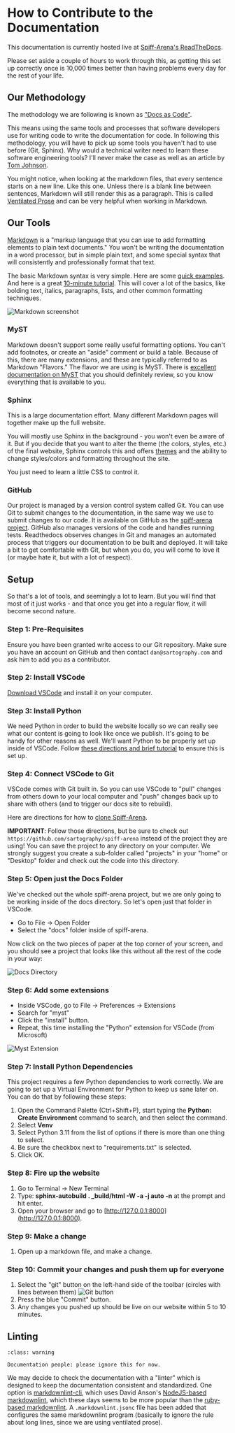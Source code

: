 # How to Contribute to the Documentation

This documentation is currently hosted live at [Spiff-Arena's ReadTheDocs](https://spiff-arena.readthedocs.io/en/latest/).

Please set aside a couple of hours to work through this, as getting this set up correctly once is 10,000 times better than having problems every day for the rest of your life.

## Our Methodology

The methodology we are following is known as ["Docs as Code"](https://www.writethedocs.org/guide/docs-as-code/).

This means using the same tools and processes that software developers use for writing code to write the documentation for code.
In following this methodology, you will have to pick up some tools you haven't had to use before (Git, Sphinx).
Why would a technical writer need to learn these software engineering tools?
I'll never make the case as well as an article by [Tom Johnson](https://idratherbewriting.com/trends/trends-to-follow-or-forget-docs-as-code.html).

You might notice, when looking at the markdown files, that every sentence starts on a new line.
Like this one.
Unless there is a blank line between sentences, Markdown will still render this as a paragraph.
This is called [Ventilated Prose](https://vanemden.wordpress.com/2009/01/01/ventilated-prose/) and can be very helpful when working in Markdown.

## Our Tools

[Markdown](https://www.markdownguide.org/getting-started/) is a "markup language that you can use to add formatting elements to plain text documents."
You won't be writing the documentation in a word processor, but in simple plain text, and some special syntax that will consistently and professionally format that text.

The basic Markdown syntax is very simple.
Here are some [quick examples](https://commonmark.org/help/).
And here is a great [10-minute tutorial](https://commonmark.org/help/tutorial/).
This will cover a lot of the basics, like bolding text, italics, paragraphs, lists, and other common formatting techniques.

![Markdown screenshot](/images/markdown.png "Markdown example")

### MyST

Markdown doesn't support some really useful formatting options.
You can't add footnotes, or create an "aside" comment or build a table.
Because of this, there are many extensions, and these are typically referred to as Markdown "Flavors."
The flavor we are using is MyST.
There is [excellent documentation on MyST](https://myst-parser.readthedocs.io/en/v0.13.5/using/syntax.html) that you should definitely review, so you know everything that is available to you.

### Sphinx

This is a large documentation effort.
Many different Markdown pages will together make up the full website.

You will mostly use Sphinx in the background - you won't even be aware of it.
But if you decide that you want to alter the theme (the colors, styles, etc.)
of the final website, Sphinx controls this and offers [themes](https://sphinx-themes.org/) and the ability to change styles/colors and formatting throughout the site.

You just need to learn a little CSS to control it.

### GitHub

Our project is managed by a version control system called Git.
You can use Git to submit changes to the documentation, in the same way we use to submit changes to our code.
It is available on GitHub as the [spiff-arena project](https://github.com/sartography/spiff-arena).
GitHub also manages versions of the code and handles running tests.
Readthedocs observes changes in Git and manages an automated process that triggers our documentation to be built and deployed.
It will take a bit to get comfortable with Git, but when you do, you will come to love it (or maybe hate it, but with a lot of respect).

## Setup

So that's a lot of tools, and seemingly a lot to learn.
But you will find that most of it just works - and that once you get into a regular flow, it will become second nature.

### Step 1: Pre-Requisites

Ensure you have been granted write access to our Git repository.
Make sure you have an account on GitHub and then contact `dan@sartography.com` and ask him to add you as a contributor.

### Step 2: Install VSCode

[Download VSCode](https://code.visualstudio.com/) and install it on your computer.

### Step 3: Install Python

We need Python in order to build the website locally so we can really see what our content is going to look like once we publish.
It's going to be handy for other reasons as well.
We'll want Python to be properly set up inside of VSCode.
Follow [these directions and brief tutorial](https://code.visualstudio.com/docs/python/python-tutorial) to ensure this is set up.

### Step 4: Connect VSCode to Git

VSCode comes with Git built in.
So you can use VSCode to "pull" changes from others down to your local computer and "push" changes back up to share with others (and to trigger our docs site to rebuild).

Here are directions for how to [clone Spiff-Arena](https://learn.microsoft.com/en-us/azure/developer/javascript/how-to/with-visual-studio-code/clone-github-repository?tabs=create-repo-command-palette%2Cinitialize-repo-activity-bar%2Ccreate-branch-command-palette%2Ccommit-changes-command-palette%2Cpush-command-palette#clone-repository).

**IMPORTANT**: Follow those directions, but be sure to check out `https://github.com/sartography/spiff-arena` instead of the project they are using!
You can save the project to any directory on your computer.
We strongly suggest you create a sub-folder called "projects" in your "home" or "Desktop" folder and check out the code into this directory.

### Step 5: Open just the Docs Folder

We've checked out the whole spiff-arena project, but we are only going to be working inside of the docs directory.
So let's open just that folder in VSCode.

- Go to File -> Open Folder
- Select the "docs" folder inside of spiff-arena.

Now click on the two pieces of paper at the top corner of your screen, and you should see a project that looks like this without all the rest of the code in your way:

![Docs Directory](/images/docs_dir.png "Docs Directory")

### Step 6: Add some extensions

- Inside VSCode, go to File -> Preferences -> Extensions
- Search for "myst"
- Click the "install" button.
- Repeat, this time installing the "Python" extension for VSCode (from Microsoft)

![Myst Extension](/images/myst.png "Search for MyST in extensions")

### Step 7: Install Python Dependencies

This project requires a few Python dependencies to work correctly.
We are going to set up a Virtual Environment for Python to keep us sane later on.
You can do that by following these steps:

1. Open the Command Palette (Ctrl+Shift+P), start typing the **Python: Create Environment** command to search, and then select the command.
2. Select **Venv**
3. Select Python 3.11 from the list of options if there is more than one thing to select.
4. Be sure the checkbox next to "requirements.txt" is selected.
5. Click OK.

### Step 8: Fire up the website

1. Go to Terminal -> New Terminal
2. Type: **sphinx-autobuild . \_build/html -W -a -j auto -n** at the prompt and hit enter.
3. Open your browser and go to [http://127.0.0.1:8000](http://127.0.0.1:8000).

### Step 9: Make a change

1. Open up a markdown file, and make a change.

### Step 10: Commit your changes and push them up for everyone

1. Select the "git" button on the left-hand side of the toolbar (circles with lines between them) ![Git button](/images/git.png "Git button")
2. Press the blue "Commit" button.
3. Any changes you pushed up should be live on our website within 5 to 10 minutes.

## Linting

```{admonition} Linting is just an idea
:class: warning

Documentation people: please ignore this for now.
```

We may decide to check the documentation with a "linter" which is designed to keep the documentation consistent and standardized.
One option is [markdownlint-cli](https://github.com/igorshubovych/markdownlint-cli), which uses David Anson's [NodeJS-based markdownlint](https://github.com/DavidAnson/markdownlint), which these days seems to be more popular than the [ruby-based markdownlint](https://github.com/markdownlint/markdownlint).
A `.markdownlint.jsonc` file has been added that configures the same markdownlint program (basically to ignore the rule about long lines, since we are using ventilated prose).

```{tags} tutorial
```

